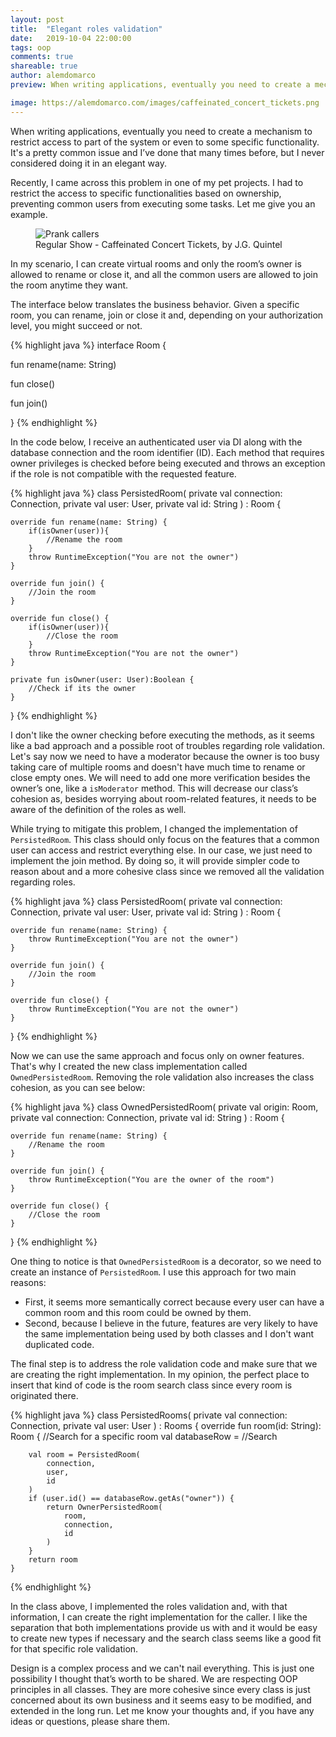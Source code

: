 ```yaml
---
layout: post
title:  "Elegant roles validation"
date:   2019-10-04 22:00:00
tags: oop
comments: true
shareable: true
author: alemdomarco
preview: When writing applications, eventually you need to create a mechanism to restrict access to part of the system or even to some specific functionality. It's a pretty common issue and I’ve done that many times before, but I never considered doing it in an elegant way.

image: https://alemdomarco.com/images/caffeinated_concert_tickets.png
--- 
```


When writing applications, eventually you need to create a mechanism to restrict access to part of the system or even to some specific functionality. It's a pretty common issue and I’ve done that many times before, but I never considered doing it in an elegant way.

Recently, I came across this problem in one of my pet projects. I had to restrict the access to specific functionalities based on ownership, preventing common users from executing some tasks. Let me give you an example.

<figure class="articleimg">
    <img src="{{page.image}}" alt="Prank callers">
    <figcaption>
    Regular Show - Caffeinated Concert Tickets, by J.G. Quintel
    </figcaption>
</figure>

In my scenario, I can create virtual rooms and only the room’s owner is allowed to rename or close it, and all the common users are allowed to join the room anytime they want.

The interface below translates the business behavior. Given a specific room, you can rename, join or close it and, depending on your authorization level, you might succeed or not.

{% highlight java %}
interface Room {

   fun rename(name: String)
   
   fun close()

   fun join()

}
{% endhighlight %}

In the code below, I receive an authenticated user via DI along with the database connection and the room identifier (ID). Each method that requires owner privileges is checked before being executed and throws an exception if the role is not compatible with the requested feature.

{% highlight java %}
class PersistedRoom(
    private val connection: Connection,
    private val user: User,
    private val id: String
) : Room {

    override fun rename(name: String) {
        if(isOwner(user)){
            //Rename the room
        }
        throw RuntimeException("You are not the owner")
    }

    override fun join() {
        //Join the room
    }

    override fun close() {
        if(isOwner(user)){
            //Close the room
        }
        throw RuntimeException("You are not the owner")
    }

    private fun isOwner(user: User):Boolean {
        //Check if its the owner
    }

}
{% endhighlight %}

I don't like the owner checking before executing the methods, as it seems like a bad approach and a possible root of troubles regarding role validation. Let's say now we need to have a moderator because the owner is too busy taking care of multiple rooms and doesn't have much time to rename or close empty ones. We will need to add one more verification besides the owner’s one, like a `isModerator` method. This will decrease our class’s cohesion as, besides worrying about room-related features, it needs to be aware of the definition of the roles as well.

While trying to mitigate this problem, I changed the implementation of `PersistedRoom`. This class should only focus on the features that a common user can access and restrict everything else. In our case, we just need to implement the join method. By doing so, it will provide simpler code to reason about and a more cohesive class since we removed all the validation regarding roles.

{% highlight java %}
class PersistedRoom(
    private val connection: Connection,
    private val user: User,
    private val id: String
) : Room {

    override fun rename(name: String) {
        throw RuntimeException("You are not the owner")
    }

    override fun join() {
        //Join the room
    }

    override fun close() {
        throw RuntimeException("You are not the owner")
    }

}
{% endhighlight %}

Now we can use the same approach and focus only on owner features. That's why I created the new class implementation called `OwnedPersistedRoom`. Removing the role validation also increases the class cohesion, as you can see below:

{% highlight java %}
class OwnedPersistedRoom(
    private val origin: Room,
    private val connection: Connection,
    private val id: String
) : Room {

    override fun rename(name: String) {
        //Rename the room
    }

    override fun join() {
        throw RuntimeException("You are the owner of the room")
    }

    override fun close() {
        //Close the room
    }

}
{% endhighlight %}

One thing to notice is that `OwnedPersistedRoom` is a decorator, so we need to create an instance of `PersistedRoom`. I use this approach for two main reasons:
- First, it seems more semantically correct because every user can have a common room and this room could be owned by them.
- Second, because I believe in the future, features are very likely to have the same implementation being used by both classes and I don't want duplicated code.

The final step is to address the role validation code and make sure that we are creating the right implementation. In my opinion, the perfect place to insert that kind of code is the room search class since every room is originated there.

{% highlight java %}
class PersistedRooms(
    private val connection: Connection,
    private val user: User
) : Rooms {
    override fun room(id: String): Room {
        //Search for a specific room
        val databaseRow = //Search

        val room = PersistedRoom(
            connection,
            user,
            id
        )
        if (user.id() == databaseRow.getAs("owner")) {
            return OwnerPersistedRoom(
                room,
                connection,
                id
            )
        }
        return room
    }
{% endhighlight %}

In the class above, I implemented the roles validation and, with that information, I can create the right implementation for the caller. I like the separation that both implementations provide us with and it would be easy to create new types if necessary and the search class seems like a good fit for that specific role validation.

Design is a complex process and we can't nail everything. This is just one possibility I thought that’s worth to be shared. We are respecting OOP principles in all classes. They are more cohesive since every class is just concerned about its own business and it seems easy to be modified, and extended in the long run. Let me know your thoughts and, if you have any ideas or questions, please share them.